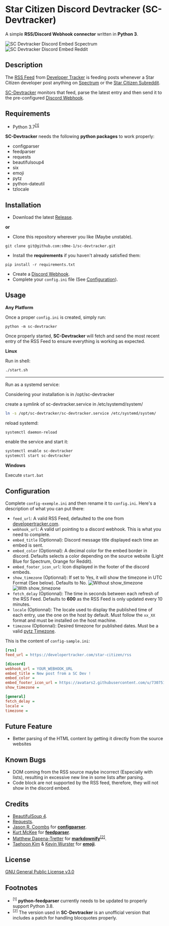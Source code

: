 # Star Citizen Discord Devtracker (SC-Devtracker)

A simple **RSS/Discord Webhook connector** written in **Python 3**.

![SC Devtracker Discord Embed Scpectrum](https://i.imgur.com/z7X9vpR.png)
![SC Devtracker Discord Embed Reddit](https://i.imgur.com/vVeauBE.png)

## Description

The [RSS Feed](https://developertracker.com/star-citizen/rss) from [Developer Tracker](https://developertracker.com) is feeding posts whenever a Star Citizen developer post anything on [Spectrum](https://robertsspaceindustries.com/spectrum/community/SC) or the [Star Citizen Subreddit](https://www.reddit.com/r/starcitizen/).

[SC-Devtracker](https://github.com/arbaes/sc-devtracker) monitors that feed, parse the latest entry and then send it to the pre-configured [Discord Webhook](https://support.discord.com/hc/en-us/articles/228383668-Intro-to-Webhooks).

## Requirements

* Python 3.7<sup>[[1]](#footnotes)</sup>

**SC-Devtracker** needs the following **python packages** to work properly:

* configparser
* feedparser
* requests
* beautifulsoup4
* six
* emoji
* pytz
* python-dateutil
* tzlocale

## Installation

* Download the latest [Release](https://github.com/s0me-1/sc-devtracker/releases/).

**or**

* Clone this repository wherever you like (Maybe unstable).

```shell
git clone git@github.com:s0me-1/sc-devtracker.git
```

* Install the **requirements** if you haven't already satisfied them:

```shell
pip install -r requirements.txt
```

* Create a [Discord Webhook](https://support.discord.com/hc/en-us/articles/228383668-Intro-to-Webhooks&amp?page=3).
* Complete your `config.ini` file (See [Configuration](#configuration)).

## Usage

**Any Platform**

Once a proper `config.ini` is created, simply run:

```shell
python -m sc-devtracker
```

Once properly started, **SC-Devtracker** will fetch and send the most recent entry of the RSS Feed to ensure everything is working as expected.

**Linux**

Run in shell:
```bash
./start.sh
```

---

Run as a systemd service:

Considering your installation is in /opt/sc-devtracker

create a symlink of sc-devtracker.service in /etc/systemd/system/
```bash
ln -s /opt/sc-devtracker/sc-devtracker.service /etc/systemd/system/
```

reload systemd:
```bash
systemctl daemon-reload
```

enable the service and start it:
```bash
systemctl enable sc-devtracker
systemctl start sc-devtracker
```


**Windows**

Execute `start.bat`

## Configuration

Complete `config-exemple.ini` and then rename it to `config.ini`.
Here's a description of what you can put there:

* `feed_url`: A valid RSS Feed, defaulted to the one from [developertracker.com](https://developertracker.com/star-citizen/rss).
* `webhook_url`: A valid url pointing to a discord webhook. This is what you need to complete.
* `embed_title` (Optionnal): Discord message title displayed each time an embed is sent.
* `embed_color` (Optionnal): A decimal color for the embed border in discord. Defaults selects a color depending on the source website (Light Blue for Spectrum, Orange for Reddit).
* `embed_footer_icon_url`: Icon displayed in the footer of the discord embeds.
* `show_timezone` (Optionnal): If set to Yes, it will show the timezone in UTC Format (See below). Defaults to No.
  ![Without show_timezone](https://i.imgur.com/kC8IOs0.png) ![With show_timezone](https://i.imgur.com/FbRj0CD.png)
* `fetch_delay` (Optionnal): The time in seconds between each refresh of the RSS Feed. Defaults to **600** as the RSS Feed is only updated every 10 minutes.
* `locale` (Optionnal): The locale used to display the published time of each entry, use the one on the host by default. Must follow the `xx_XX` format and must be installed on the host machine.
* `timezone` (Optionnal): Desired timezone for published dates. Must be a valid [pytz Timezone](https://gist.github.com/heyalexej/8bf688fd67d7199be4a1682b3eec7568).

This is the content of `config-sample.ini`:

```ini
[rss]
feed_url = https://developertracker.com/star-citizen/rss

[discord]
webhook_url = YOUR_WEBHOOK_URL
embed_title = New post from a SC Dev !
embed_color =
embed_footer_icon_url = https://avatars2.githubusercontent.com/u/7307512
show_timezone =

[general]
fetch_delay =
locale =
timezone =
```

## Future Feature

* Better parsing of the HTML content by getting it directly from the source websites

## Known Bugs

* DOM coming from the RSS source maybe incorrect (Especially with lists), resulting in excessive new line in some lists after parsing.
* Code block are not supported by the RSS feed, therefore, they will not show in the discord embed.

## Credits

* [BeautifulSoup 4](https://www.crummy.com/software/BeautifulSoup/).
* [Requests](https://requests.readthedocs.io/en/master/).
* [Jason R. Coombs](https://github.com/jaraco/) for **[configparser](https://github.com/jaraco/configparser/)**.
* [Kurt McKee](https://github.com/kurtmckee) for **[feedparser](https://github.com/kurtmckee/feedparser)**.
* [Matthew Dapena-Tretter](https://github.com/matthewwithanm/) for **[markdownify](https://github.com/matthewwithanm/python-markdownify)**<sup>[[2]](#footnotes)</sup>.
* [Taehoon Kim](https://github.com/carpedm20) & [Kevin Wurster](https://github.com/geowurster) for **[emoji](https://github.com/carpedm20/emoji)**.

## License

[GNU General Public License v3.0](https://www.gnu.org/licenses/gpl-3.0.en.html)

## Footnotes

* <sup>[1]</sup> **python-feedparser** currently needs to be updated to properly support Python 3.8.
* <sup>[2]</sup> The version used in **SC-Devtracker** is an unofficial version that includes a patch for handling blocquotes properly.
